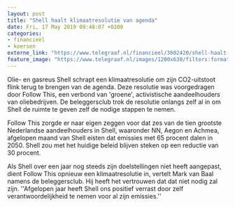 ```yaml
---
layout: post
title: "Shell haalt klimaatresolutie van agenda"
date: Fri, 17 May 2019 09:48:07 +0200
categories: 
- financieel 
- koersen 
externe_link: "https://www.telegraaf.nl/financieel/3602420/shell-haalt-klimaatresolutie-van-agenda"
feature_image: "https://www.telegraaf.nl/images/1200x630/filters:format(jpeg):quality(80)/cdn-kiosk-api.telegraaf.nl/1fdd7c32-7878-11e9-9938-02d2fb1aa1d7.jpg"
---
```


<p class="intro">Olie- en gasreus Shell schrapt een klimaatresolutie om zijn CO2-uitstoot flink terug te brengen van de agenda. Deze resolutie was voorgedragen door Follow This, een verbond van 'groene', activistische aandeelhouders van oliebedrijven. De beleggersclub trok de resolutie onlangs zelf al in om Shell de ruimte te geven zelf de nodige stappen te nemen.</p> <p>Follow This zorgde er naar eigen zeggen voor dat zes van de tien grootste Nederlandse aandeelhouders in Shell, waaronder NN, Aegon en Achmea, afgelopen maand van Shell eisten dat emissies met 65 procent dalen in 2050. Shell zou met het huidige beleid blijven steken op een reductie van 30 procent.</p><p>Als Shell over een jaar nog steeds zijn doelstellingen niet heeft aangepast, dient Follow This opnieuw een klimaatresolutie in, vertelt Mark van Baal namens de beleggersclub. Hij heeft het vertrouwen dat dat niet nodig zal zijn. ''Afgelopen jaar heeft Shell ons positief verrast door zelf verantwoordelijkheid te nemen voor al zijn emissies.''</p>
